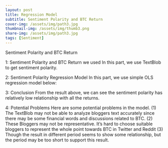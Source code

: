 ```yaml
---
layout: post
title: Regression Model
subtitle: Sentiment Polarity and BTC Return
cover-img: /assets/img/path3.jpg
thumbnail-img: /assets/img/thumb3.png
share-img: /assets/img/path3.jpg
tags: [Sentiment]
---
```


Sentiment Polarity and BTC Return

1: Sentiment Polarity and BTC Return we used
In this part, we use TextBlob to get sentiment polarity.

2: Sentiment Polarity Regression Model
In this part, we use simple OLS regression model below:

3: Conclusion
From the result above, we can see the sentiment polarity has relatively low relationship with all the returns.

4: Potential Problems
Here are some potential problems in the model.
(1)	The TextBlob may not be able to analyze bloggers text accurately since there may be some financial words and discussions related to BTC.
(2)	These Bloggers may not be representative. It’s hard to choose suitable bloggers to represent the whole point towards BTC in Twitter and Reddit
(3)	Though the result in different period seems to show some relationship, but the period may be too short to support this result.
